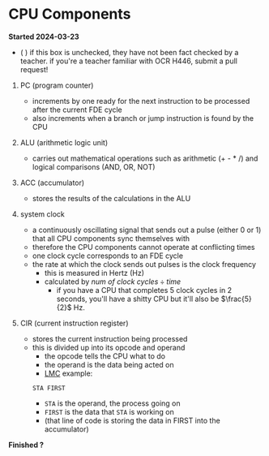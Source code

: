 # CPU Components

**Started 2024-03-23**

- ( ) if this box is unchecked, they have not been fact checked by a teacher. if you're a teacher familiar with OCR H446, submit a pull request!


1. PC (program counter)
    - increments by one ready for the next instruction to be processed after the current FDE cycle
    - also increments when a branch or jump instruction is found by the CPU

1. ALU (arithmetic logic unit)
    - carries out mathematical operations such as arithmetic (+ - * /) and logical comparisons (AND, OR, NOT)

1. ACC (accumulator)
    - stores the results of the calculations in the ALU

1. system clock
    - a continuously oscillating signal that sends out a pulse (either 0 or 1) that all CPU components sync themselves with
    - therefore the CPU components cannot operate at conflicting times
    - one clock cycle corresponds to an FDE cycle
    - the rate at which the clock sends out pulses is the clock frequency
        - this is measured in Hertz (Hz)
        - calculated by $num\ of\ clock\ cycles\div{time}$
            - if you have a CPU that completes 5 clock cycles in 2 seconds, you'll have a shitty CPU but it'll also be $\frac{5}{2}$ Hz.

1. CIR (current instruction register)
    - stores the current instruction being processed
    - this is divided up into its opcode and operand
        - the opcode tells the CPU what to do
        - the operand is the data being acted on
        - [LMC](../../2-software-and-software-development/2.4-types-of-programming-languages/TYPES-OF-PROGRAMMING-LANGUAGES.md#lmc) example:
        ```
        STA FIRST
        ```
        - `STA` is the operand, the process going on
        - `FIRST` is the data that `STA` is working on
        - (that line of code is storing the data in FIRST into the accumulator)


**Finished ?**
